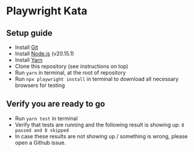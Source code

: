 # Playwright Kata

## Setup guide

- Install [Git](https://git-scm.com/downloads)
- Install [Node.js](https://nodejs.org/en/download/) (v20.15.1)
- Install [Yarn](https://yarnpkg.com/getting-started/install)
- Clone this repository (see instructions on top)
- Run `yarn` in terminal, at the root of repository
- Run `npx playwright install` in terminal to download all necessary browsers for testing

## Verify you are ready to go

- Run `yarn test` in terminal
- Verify that tests are running and the following result is showing up: `8 passed and 8 skipped`
- In case these results are not showing up / something is wrong, please open a Github issue.
